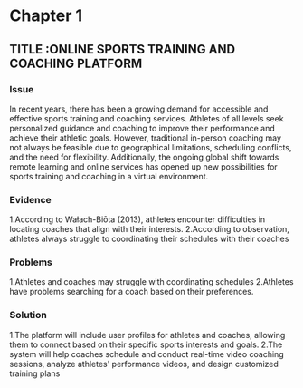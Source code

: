 # Chapter 1

## TITLE :ONLINE SPORTS TRAINING AND COACHING PLATFORM

### Issue

In recent years, there has been a growing demand for accessible and effective sports training and coaching services. Athletes of all levels seek personalized guidance and coaching to improve their performance and achieve their athletic goals. However, traditional in-person coaching may not always be feasible due to geographical limitations, scheduling conflicts, and the need for flexibility. Additionally, the ongoing global shift towards remote learning and online services has opened up new possibilities for sports training and coaching in a virtual environment.

### Evidence
1.According to Wałach-Biōta (2013), athletes encounter difficulties in locating coaches that align with their interests.
2.According to observation, athletes always struggle to coordinating their schedules with their coaches

### Problems
1.Athletes and coaches may struggle with coordinating schedules
2.Athletes have problems searching for a coach based on their preferences.

### Solution
1.The platform will include user profiles for athletes and coaches, allowing them to connect based on their specific sports interests and goals. 
2.The system will help coaches schedule and conduct real-time video coaching sessions, analyze athletes' performance videos, and design customized training plans 

